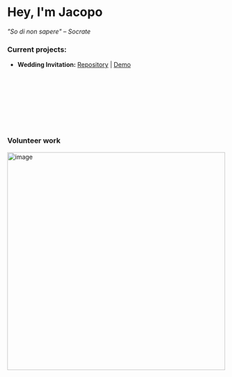 <h1>Hey, I'm Jacopo</h1>

_"So di non sapere" &ndash; Socrate_

<h3>Current projects:</h3>
<ul>
  <li><strong>Wedding Invitation:</strong> <a href="https://github.com/JacopoCongia/wedding-invitation-public">Repository</a> | <a href="https://rsvp-wedding-invitation.netlify.app/">Demo</a></li>
</ul>

<br/><br/><br/><br/><br/><br/><br/>
<h3>Volunteer work</h3>
<a href="https://www.icymare.com/"><img width="500" alt="image" src="https://github.com/user-attachments/assets/ec0366ad-d186-4a56-9914-7377affec69e" /></a>



<!--
**JacopoCongia/JacopoCongia** is a ✨ _special_ ✨ repository because its `README.md` (this file) appears on your GitHub profile.

Here are some ideas to get you started:

- 🔭 I’m currently working on ...
- 🌱 I’m currently learning ...
- 👯 I’m looking to collaborate on ...
- 🤔 I’m looking for help with ...
- 💬 Ask me about ...
- 📫 How to reach me: ...
- 😄 Pronouns: ...
- ⚡ Fun fact: ...
-->
